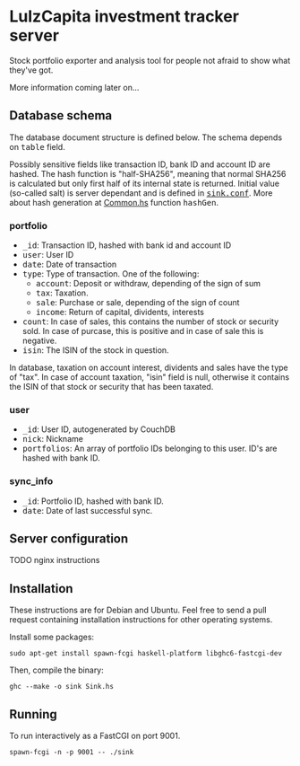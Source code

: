 # LulzCapita investment tracker server

Stock portfolio exporter and analysis tool for people not afraid to
show what they've got.

More information coming later on...

## Database schema

The database document structure is defined below. The schema depends
on <tt>table</tt> field.

Possibly sensitive fields like transaction ID, bank ID and account ID
are hashed. The hash function is "half-SHA256", meaning that normal
SHA256 is calculated but only first half of its internal state is
returned. Initial value (so-called salt) is server dependant and is
defined in
<tt>[sink.conf](https://github.com/zouppen/lulzcapita/blob/master/sink.conf.example#L7)</tt>. More
about hash generation at
[Common.hs](https://github.com/zouppen/lulzcapita/blob/master/Common.hs#L48)
function <tt>hashGen</tt>.

### portfolio

* <tt>\_id</tt>: Transaction ID, hashed with bank id and account ID
* <tt>user</tt>: User ID
* <tt>date</tt>: Date of transaction
* <tt>type</tt>: Type of transaction. One of the following:
  * <tt>account</tt>: Deposit or withdraw, depending of the sign of sum
  * <tt>tax</tt>: Taxation.
  * <tt>sale</tt>: Purchase or sale, depending of the sign of count
  * <tt>income</tt>: Return of capital, dividents, interests
* <tt>count</tt>: In case of sales, this contains the number of stock or 
  security sold. In case of purcase, this is positive and in case of sale
  this is negative.
* <tt>isin</tt>: The ISIN of the stock in question.

In database, taxation on account interest, dividents and sales have
the type of "tax". In case of account taxation, "isin" field is null,
otherwise it contains the ISIN of that stock or security that has been
taxated.

### user

* <tt>\_id</tt>: User ID, autogenerated by CouchDB
* <tt>nick</tt>: Nickname
* <tt>portfolios</tt>: An array of portfolio IDs belonging to this user.
  ID's are hashed with bank ID.

### sync_info

* <tt>\_id</tt>: Portfolio ID, hashed with bank ID.
* <tt>date</tt>: Date of last successful sync.

## Server configuration

TODO nginx instructions

## Installation

These instructions are for Debian and Ubuntu. Feel free to send a pull
request containing installation instructions for other operating
systems.

Install some packages:

    sudo apt-get install spawn-fcgi haskell-platform libghc6-fastcgi-dev

Then, compile the binary:

    ghc --make -o sink Sink.hs

## Running

To run interactively as a FastCGI on port 9001.

    spawn-fcgi -n -p 9001 -- ./sink

